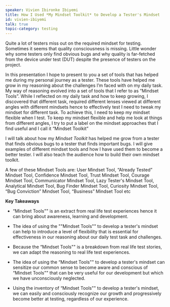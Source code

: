 ```yaml
---
speaker: Vivien Ibironke Ibiyemi
title: How I Used *My Mindset Toolkit* to Develop a Tester's Mindset
id: vivien-ibiyemi
talk: true
topic-category: testing
---
```

Quite a lot of testers miss out on the required mindset for testing. Sometimes it seems that quality consciousness is missing. Little wonder why some testers only find obvious bugs and why quality is far-fetched from the device under test (DUT) despite the presence of testers on the project.

In this presentation I hope to present to you a set of tools that has helped me during my personal journey as a tester. These tools have helped me grow in my reasoning about the challenges I’m faced with on my daily task. My way of reasoning evolved into a set of tools that I refer to as “Mindset Tools”.
While I reflected on my daily task and how to keep growing, I discovered that different task, required different lenses viewed at different angles with different mindsets hence to effectively test I need to tweak my mindset for different task. To achieve this, I need to keep my mindset flexible when I test. To keep my mindset flexible and help me look at things from different angles, I try to put a label on the mindset approaches that I find useful and I call it “Mindset Toolkit”

I will talk about how my *Mindset Toolkit* has helped me grow from a tester that finds obvious bugs to a tester that finds important bugs. I will give examples of different mindset tools and how I have used them to become a better tester. I will also teach the audience how to build their own mindset toolkit.

A few of these Mindset Tools are: User Mindset Tool, “Already Tested” Mindset Tool, Confidence Mindset Tool, Trust Mindset Tool, Courage Mindset Tool, Communicator Mindset Tool, Lazy Tester's Mindset Tool, Analytical Mindset Tool, Bug Finder Mindset Tool, Curiosity Mindset Tool, “Bug Conviction” Mindset Tool, “Business” Mindset Tool etc

**Key Takeaways**

  * “Mindset Tools"" is an extract from real life test experiences hence it can bring about awareness, learning and development.

  * The idea of using the ""Mindset Tools"" to develop a tester's mindset can help to introduce a level of flexibility that is essential for effectiveness in our reasoning about our daily test task and challenges.

  * Because the “Mindset Tools"" is a breakdown from real life test stories, we can adapt the reasoning to real life test experiences.

  * The idea of using the “Mindset Tools"" to develop a tester's mindset can sensitize our common sense to become aware and conscious of “Mindset Tools"" that can be very useful for our development but which we have unconsciously neglected.

  * Using the inventory of “Mindset Tools"" to develop a tester's mindset, we can easily and consciously recognize our growth and progressively become better at testing, regardless of our experience.
